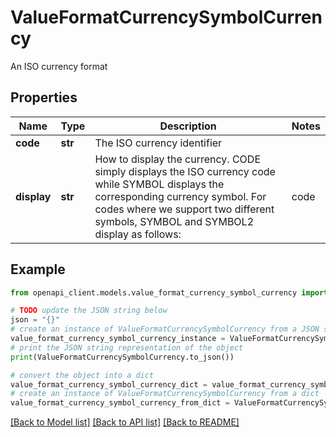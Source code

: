 # ValueFormatCurrencySymbolCurrency

An ISO currency format

## Properties

Name | Type | Description | Notes
------------ | ------------- | ------------- | -------------
**code** | **str** | The ISO currency identifier | 
**display** | **str** | How to display the currency. CODE simply displays the ISO currency code while SYMBOL displays the corresponding currency symbol. For codes where we support two different symbols, SYMBOL and SYMBOL2 display as follows:   | code | SYMBOL | SYMBOL2 |   | ---- | ------ | ------- |   | INR  | ₹      | Rs      |   | RSD  | дин    | din     |   | UAH  | ₴      | грн     |  | 

## Example

```python
from openapi_client.models.value_format_currency_symbol_currency import ValueFormatCurrencySymbolCurrency

# TODO update the JSON string below
json = "{}"
# create an instance of ValueFormatCurrencySymbolCurrency from a JSON string
value_format_currency_symbol_currency_instance = ValueFormatCurrencySymbolCurrency.from_json(json)
# print the JSON string representation of the object
print(ValueFormatCurrencySymbolCurrency.to_json())

# convert the object into a dict
value_format_currency_symbol_currency_dict = value_format_currency_symbol_currency_instance.to_dict()
# create an instance of ValueFormatCurrencySymbolCurrency from a dict
value_format_currency_symbol_currency_from_dict = ValueFormatCurrencySymbolCurrency.from_dict(value_format_currency_symbol_currency_dict)
```
[[Back to Model list]](../README.md#documentation-for-models) [[Back to API list]](../README.md#documentation-for-api-endpoints) [[Back to README]](../README.md)



